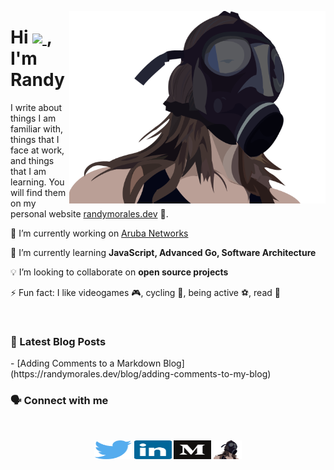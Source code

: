 <p>
  <a href="https://randymorales.dev">
    <img width="410" align='right' src="images/gas-mask.png">
  </a>
</p>

<h1 align="left">Hi
  <a href="https://www.randymorales.dev">
    <img src="https://media.giphy.com/media/hvRJCLFzcasrR4ia7z/giphy.gif" width="40px">
  </a>, I'm Randy
</h1>

I write about things I am familiar with, things that I face at work, and things that I am learning. You will find them on my personal website [randymorales.dev](https://randymorales.dev) 📝.

🔭 I’m currently working on [Aruba Networks](https://www.arubanetworks.com/products/switches/)

🌱 I’m currently learning **JavaScript, Advanced Go, Software Architecture**

💡 I’m looking to collaborate on **open source projects**

⚡ Fun fact: I like videogames 🎮, cycling 🚴, being active ⚽️, read 📖

</br>

<h3 align="left">📕 Latest Blog Posts</h3>
<!-- BLOG-POST-LIST:START -->
- [Adding Comments to a Markdown Blog](https://randymorales.dev/blog/adding-comments-to-my-blog)
<!-- BLOG-POST-LIST:END -->


</br>

<h3 align="left">🗣 Connect with me</h3>
</br>
<p align="center">
<a href="https://twitter.com/randymoralesg"><img align="center" src="images/twitter.svg" alt="randymoralesg" height="30" width="60" /></a>
<a href="https://linkedin.com/in/randymoralesg"><img align="center" src="images/linkedin-icon-2.svg" alt="randymoralesg" height="30" width="60" /></a>
<a href="https://medium.com/@randymoralesg"><img align="center" src="images/medium.svg" alt="@randymoralesg" height="30" width="60" /></a>
<a href="https://randymorales.dev/rss-en.xml"><img align="center" src="images/gas-mask.png" alt="https://randymorales.dev/rss-en.xml" height="30" width="45" /></a>
</p>

